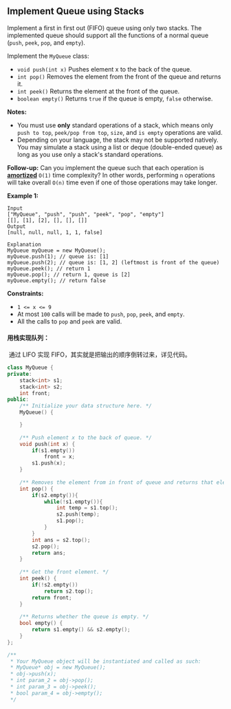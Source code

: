 ## Implement Queue using Stacks

Implement a first in first out (FIFO) queue using only two stacks. The implemented queue should support all the functions of a normal queue (`push`, `peek`, `pop`, and `empty`).

Implement the `MyQueue` class:

- `void push(int x)` Pushes element x to the back of the queue.
- `int pop()` Removes the element from the front of the queue and returns it.
- `int peek()` Returns the element at the front of the queue.
- `boolean empty()` Returns `true` if the queue is empty, `false` otherwise.

**Notes:**

- You must use **only** standard operations of a stack, which means only `push to top`, `peek/pop from top`, `size`, and `is empty` operations are valid.
- Depending on your language, the stack may not be supported natively. You may simulate a stack using a list or deque (double-ended queue) as long as you use only a stack's standard operations.

**Follow-up:** Can you implement the queue such that each operation is **[amortized](https://en.wikipedia.org/wiki/Amortized_analysis)** `O(1)` time complexity? In other words, performing `n` operations will take overall `O(n)` time even if one of those operations may take longer.

**Example 1:**

```
Input
["MyQueue", "push", "push", "peek", "pop", "empty"]
[[], [1], [2], [], [], []]
Output
[null, null, null, 1, 1, false]

Explanation
MyQueue myQueue = new MyQueue();
myQueue.push(1); // queue is: [1]
myQueue.push(2); // queue is: [1, 2] (leftmost is front of the queue)
myQueue.peek(); // return 1
myQueue.pop(); // return 1, queue is [2]
myQueue.empty(); // return false
```

**Constraints:**

- `1 <= x <= 9`
- At most `100` calls will be made to `push`, `pop`, `peek`, and `empty`.
- All the calls to `pop` and `peek` are valid.

#### 用栈实现队列：

​		通过 LIFO 实现 FIFO，其实就是把输出的顺序倒转过来，详见代码。

```c++
class MyQueue {
private:
    stack<int> s1;
    stack<int> s2;
    int front;
public:
    /** Initialize your data structure here. */
    MyQueue() {

    }
    
    /** Push element x to the back of queue. */
    void push(int x) {
        if(s1.empty())
            front = x;
        s1.push(x);
    }
    
    /** Removes the element from in front of queue and returns that element. */
    int pop() {
        if(s2.empty()){
            while(!s1.empty()){
                int temp = s1.top();
                s2.push(temp);
                s1.pop();
            }
        }
        int ans = s2.top();
        s2.pop();
        return ans;        
    }
    
    /** Get the front element. */
    int peek() {
        if(!s2.empty())
            return s2.top();
        return front;
    }
    
    /** Returns whether the queue is empty. */
    bool empty() {
        return s1.empty() && s2.empty();
    }
};

/**
 * Your MyQueue object will be instantiated and called as such:
 * MyQueue* obj = new MyQueue();
 * obj->push(x);
 * int param_2 = obj->pop();
 * int param_3 = obj->peek();
 * bool param_4 = obj->empty();
 */
```

